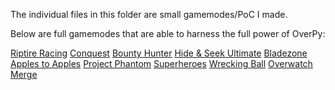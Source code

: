 The individual files in this folder are small gamemodes/PoC I made.

Below are full gamemodes that are able to harness the full power of OverPy:

[Riptire Racing](https://github.com/Zezombye/riptire-racing)
[Conquest](https://github.com/GrandeurHammers/Conquest)
[Bounty Hunter](https://github.com/nathan130200/BountyHunter)
[Hide & Seek Ultimate](https://github.com/CaptCaptain/Hide-and-Seek--Ultimate)
[Bladezone](https://github.com/Provoxin/Bladezone)
[Apples to Apples](https://github.com/CaptCaptain/card-game)
[Project Phantom](https://github.com/1blockyboi/owwprojectphantom)
[Superheroes](https://github.com/teknician/superheroes)
[Wrecking Ball](https://github.com/CaptCaptain/Wreckingball)
[Overwatch Merge](https://github.com/Jatoxo/OverwatchMerge)
